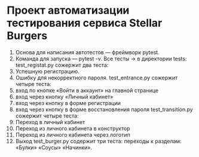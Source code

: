 # Проект автоматизации тестирования сервиса Stellar Burgers
1. Основа для написания автотестов — фреймворк pytest.
2. Команда для запуска — pytest -v. 
Все тесты → в директории tests:
test_registat.py сожержит два теста:
1. Успешную регистрацию. 
2. Ошибку для некорректного пароля.
test_entrance.py сожержит четыре теста: 
1. вход по кнопке «Войти в аккаунт» на главной странице
2. вход через кнопку «Личный кабинет»
3. вход через кнопку в форме регистрации
4. вход через кнопку в форме восстановления пароля
test_transition.py сожержит четыре теста:
1. Переход в личный кабинет
2. Переход из личного кабинета в конструктор 
3. Переход из личного кабинета через логотип
4. Выход
test_burger.py содержит три теста:
переходы к разделам:
«Булки»
«Соусы»
«Начинки».
